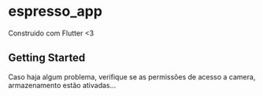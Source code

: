 # espresso_app

Construido com Flutter <3

## Getting Started

 Caso haja algum problema, verifique se as permissões de acesso a camera, armazenamento estão ativadas...

